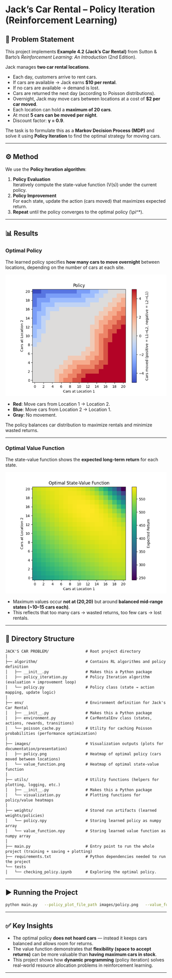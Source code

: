 # Jack’s Car Rental – Policy Iteration (Reinforcement Learning)

## 📖 Problem Statement
This project implements **Example 4.2 (Jack’s Car Rental)** from Sutton & Barto’s *Reinforcement Learning: An Introduction* (2nd Edition).

Jack manages **two car rental locations**.  
- Each day, customers arrive to rent cars.  
- If cars are available → Jack earns **$10 per rental**.  
- If no cars are available → demand is lost.  
- Cars are returned the next day (according to Poisson distributions).  
- Overnight, Jack may move cars between locations at a cost of **$2 per car moved**.  
- Each location can hold a **maximum of 20 cars**.  
- At most **5 cars can be moved per night**.  
- Discount factor: **γ = 0.9**.

The task is to formulate this as a **Markov Decision Process (MDP)** and solve it using **Policy Iteration** to find the optimal strategy for moving cars.

---

## ⚙️ Method
We use the **Policy Iteration algorithm**:
1. **Policy Evaluation**  
   Iteratively compute the state-value function \(V(s)\) under the current policy.
2. **Policy Improvement**  
   For each state, update the action (cars moved) that maximizes expected return.
3. **Repeat** until the policy converges to the optimal policy \(\pi^*\).

---

## 📊 Results

### Optimal Policy
The learned policy specifies **how many cars to move overnight** between locations, depending on the number of cars at each site.

![Policy](images/policy.png)

- **Red**: Move cars from Location 1 → Location 2.  
- **Blue**: Move cars from Location 2 → Location 1.  
- **Gray**: No movement.  

The policy balances car distribution to maximize rentals and minimize wasted returns.

---

### Optimal Value Function
The state-value function shows the **expected long-term return** for each state.

![Value Function](images/value_function.png)

- Maximum values occur **not at (20,20)** but around **balanced mid-range states (~10–15 cars each)**.  
- This reflects that too many cars → wasted returns, too few cars → lost rentals.  

---

## 📂 Directory Structure
```
JACK'S CAR PROBLEM/                # Root project directory
│
├── algorithm/                     # Contains RL algorithms and policy definition
│   ├── __init__.py                # Makes this a Python package
│   ├── policy_iteration.py        # Policy Iteration algorithm (evaluation + improvement loop)
│   └── policy.py                  # Policy class (state → action mapping, update logic)
│
├── env/                           # Environment definition for Jack's Car Rental
│   ├── __init__.py                # Makes this a Python package
│   ├── environment.py             # CarRentalEnv class (states, actions, rewards, transitions)
│   └── poisson_cache.py           # Utility for caching Poisson probabilities (performance optimization)
│
├── images/                        # Visualization outputs (plots for documentation/presentation)
│   ├── policy.png                 # Heatmap of optimal policy (cars moved between locations)
│   └── value_function.png         # Heatmap of optimal state-value function
│
├── utils/                         # Utility functions (helpers for plotting, logging, etc.)
│   ├── __init__.py                # Makes this a Python package
│   └── visualization.py           # Plotting functions for policy/value heatmaps
│
├── weights/                       # Stored run artifacts (learned weights/policies)
│   └── policy.npy                 # Storing learned policy as numpy array
│   └── value_function.npy         # Storing learned value function as numpy array
│
├── main.py                        # Entry point to run the whole project (training + saving + plotting)
├── requirements.txt               # Python dependencies needed to run the project
└── tests                          
│   └── checking_policy.ipynb      # Exploring the optimal policy.

```

---

## ▶️ Running the Project
```bash
python main.py   --policy_plot_file_path images/policy.png   --value_function_plot_file_path images/value_function.png   --policy_data_file_path weights/policy.npy   --value_data_file_path weights/value_function.npy
```

---

## ✅ Key Insights
- The optimal policy **does not hoard cars** — instead it keeps cars balanced and allows room for returns.  
- The value function demonstrates that **flexibility (space to accept returns)** can be more valuable than **having maximum cars in stock**.  
- This project shows how **dynamic programming** (policy iteration) solves real-world resource allocation problems in reinforcement learning.

---
